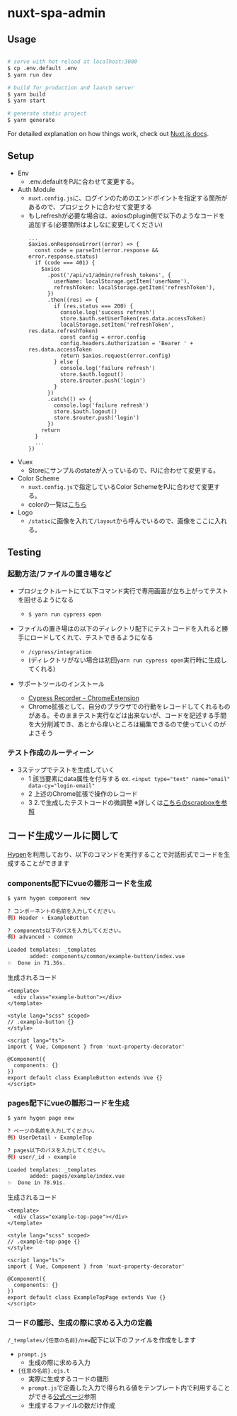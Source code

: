 # nuxt-spa-admin

## Usage

```bash

# serve with hot reload at localhost:3000
$ cp .env.default .env
$ yarn run dev

# build for production and launch server
$ yarn build
$ yarn start

# generate static project
$ yarn generate
```

For detailed explanation on how things work, check out [Nuxt.js docs](https://nuxtjs.org).

## Setup
- Env
    - .env.defaultをPJに合わせて変更する。
- Auth Module
    - `nuxt.config.js`に、ログインのためのエンドポイントを指定する箇所があるので、プロジェクトに合わせて変更する
    - もしrefreshが必要な場合は、axiosのplugin側で以下のようなコードを追加する(必要箇所はよしなに変更してください)
        ```
        ...
        $axios.onResponseError((error) => {
          const code = parseInt(error.response && error.response.status)
          if (code === 401) {
            $axios
              .post('/api/v1/admin/refresh_tokens', {
                userName: localStorage.getItem('userName'),
                refreshToken: localStorage.getItem('refreshToken'),
              })
              .then((res) => {
                if (res.status === 200) {
                  console.log('success refresh')
                  store.$auth.setUserToken(res.data.accessToken)
                  localStorage.setItem('refreshToken', res.data.refreshToken)
                  const config = error.config
                  config.headers.Authorization = 'Bearer ' + res.data.accessToken
                  return $axios.request(error.config)
                } else {
                  console.log('failure refresh')
                  store.$auth.logout()
                  store.$router.push('login')
                }
              })
              .catch(() => {
                console.log('failure refresh')
                store.$auth.logout()
                store.$router.push('login')
              })
            return
          }
          ...
        })
        ```
- Vuex
    - Storeにサンプルのstateが入っているので、PJに合わせて変更する。
- Color Scheme
    - `nuxt.config.js`で指定しているColor SchemeをPJに合わせて変更する。
    - colorの一覧は[こちら](https://vuetifyjs.com/en/styles/colors/#material-colors)
- Logo
    - `/static`に画像を入れて`/layout`から呼んでいるので、画像をここに入れる。


## Testing

### 起動方法/ファイルの置き場など
- プロジェクトルートにて以下コマンド実行で専用画面が立ち上がってテストを回せるようになる
  - `$ yarn run cypress open`

- ファイルの置き場はの以下のディレクトリ配下にテストコードを入れると勝手にロードしてくれて、テストできるようになる
  - `/cypress/integration`
  - (ディレクトリがない場合は初回`yarn run cypress open`実行時に生成してくれる)

- サポートツールのインストール
  - [Cypress Recorder - ChromeExtension](https://chrome.google.com/webstore/detail/cypress-recorder/glcapdcacdfkokcmicllhcjigeodacab)
  - Chrome拡張として、自分のブラウザでの行動をレコードしてくれるものがある。そのままテスト実行などは出来ないが、コードを記述する手間を大分削減でき、あとから痒いところは編集できるので使っていくのがよさそう

### テスト作成のルーティーン
- 3ステップでテストを生成していく
  - 1 該当要素にdata属性を付与する ex. `<input type="text" name="email" data-cy="login-email"`
  - 2 上述のChrome拡張で操作のレコード
  - 3 2.で生成したテストコードの微調整
※詳しくは[こちらのscrapboxを参照](https://scrapbox.io/ispec/2021%E5%B9%B4_%E3%83%95%E3%83%AD%E3%83%B3%E3%83%88%E3%82%A8%E3%83%B3%E3%83%89%E8%87%AA%E5%8B%95%E3%83%86%E3%82%B9%E3%83%88)

## コード生成ツールに関して
[Hygen](https://www.hygen.io/)を利用しており、以下のコマンドを実行することで対話形式でコードを生成することができます

### components配下にvueの雛形コードを生成
```bash
$ yarn hygen component new

? コンポーネントの名前を入力してください。
例) Header › ExampleButton

? components以下のパスを入力してください。
例) advanced › common

Loaded templates: _templates
       added: components/common/example-button/index.vue
✨  Done in 71.36s.
```

生成されるコード
```vue
<template>
  <div class="example-button"></div>
</template>

<style lang="scss" scoped>
// .example-button {}
</style>

<script lang="ts">
import { Vue, Component } from 'nuxt-property-decorator'

@Component({
  components: {}
})
export default class ExampleButton extends Vue {}
</script>
```
</details>

### pages配下にvueの雛形コードを生成
```bash
$ yarn hygen page new

? ページの名前を入力してください。
例) UserDetail › ExampleTop

? pages以下のパスを入力してください。
例) user/_id › example

Loaded templates: _templates
       added: pages/example/index.vue
✨  Done in 78.91s.
```

生成されるコード
```vue
<template>
  <div class="example-top-page"></div>
</template>

<style lang="scss" scoped>
// .example-top-page {}
</style>

<script lang="ts">
import { Vue, Component } from 'nuxt-property-decorator'

@Component({
  components: {}
})
export default class ExampleTopPage extends Vue {}
</script>
```

### コードの雛形、生成の際に求める入力の定義
`/_templates/{任意の名前}/new`配下に以下のファイルを作成をします
- `prompt.js`
  - 生成の際に求める入力
- `{任意の名前}.ejs.t`
  - 実際に生成するコードの雛形
  - `prompt.js`で定義した入力で得られる値をテンプレート内で利用することができる[公式ページ](https://www.hygen.io/docs/templates)参照
  - 生成するファイルの数だけ作成
